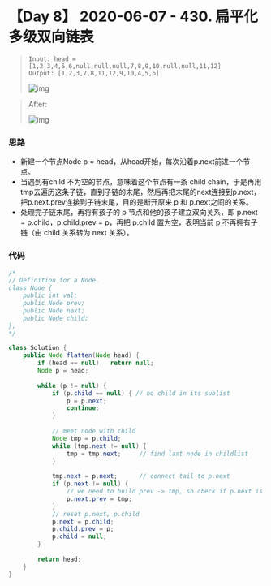# 【Day 8】 2020-06-07 - 430. 扁平化多级双向链表

> ```
> Input: head = [1,2,3,4,5,6,null,null,null,7,8,9,10,null,null,11,12]
> Output: [1,2,3,7,8,11,12,9,10,4,5,6]
> ```
>
> ![img](https://assets.leetcode.com/uploads/2018/10/12/multilevellinkedlist.png)



>  After:
>
> ![img](https://assets.leetcode.com/uploads/2018/10/12/multilevellinkedlistflattened.png)



###  思路
- 新建一个节点Node p = head，从head开始，每次沿着p.next前进一个节点。
- 当遇到有child 不为空的节点，意味着这个节点有一条 child chain，于是再用tmp去遍历这条子链，直到子链的末尾，然后再把末尾的next连接到p.next，把p.next.prev连接到子链末尾，目的是断开原来 p 和 p.next之间的关系。
- 处理完子链末尾，再将有孩子的 p 节点和他的孩子建立双向关系，即 p.next = p.child，p.child.prev = p，再把 p.child 置为空，表明当前 p 不再拥有子链（由 child 关系转为 next 关系）。

### 代码
```java
/*
// Definition for a Node.
class Node {
    public int val;
    public Node prev;
    public Node next;
    public Node child;
};
*/

class Solution {
    public Node flatten(Node head) {
        if (head == null)   return null;
        Node p = head;
        
        while (p != null) {
            if (p.child == null) { // no child in its sublist
                p = p.next;
                continue;
            }
            
            // meet node with child
            Node tmp = p.child;    
            while (tmp.next != null) {
                tmp = tmp.next;     // find last node in childlist
            }
            
            tmp.next = p.next;      // connect tail to p.next
            if (p.next != null) {   
                // we need to build prev -> tmp, so check if p.next is null
                p.next.prev = tmp;
            }
            // reset p.next, p.child
            p.next = p.child;
            p.child.prev = p;
            p.child = null;
        }
        
        return head;
    }
}
```
